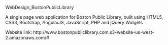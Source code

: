 <h>WebDesign_BostonPublicLibrary</h>
<p> A single page web application for Boston Public Library, built using HTML5, CSS3, Bootstrap, AngularJS, JavaScript, PHP and jQuery Widgets</p>
<p>Website link: http://www.bostonpubliclibrary.com.s3-website-us-west-2.amazonaws.com/# </p>
